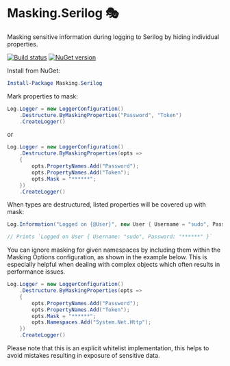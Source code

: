 # Masking.Serilog 🎭
Masking sensitive information during logging to Serilog by hiding individual properties.

[![Build status](https://ci.appveyor.com/api/projects/status/a68pglg77ixl8qoq?svg=true)](https://ci.appveyor.com/project/evjenio/masking-serilog) [![NuGet version](https://badge.fury.io/nu/Masking.Serilog.svg)](https://badge.fury.io/nu/Masking.Serilog)

Install from NuGet:

```powershell
Install-Package Masking.Serilog
```

Mark properties to mask:

```csharp
Log.Logger = new LoggerConfiguration()
    .Destructure.ByMaskingProperties("Password", "Token")
    .CreateLogger()
```

or

```csharp
Log.Logger = new LoggerConfiguration()
    .Destructure.ByMaskingProperties(opts =>
    {
        opts.PropertyNames.Add("Password");
        opts.PropertyNames.Add("Token");
        opts.Mask = "******";
    })
    .CreateLogger()
```

When types are destructured, listed properties will be covered up with mask:

```csharp
Log.Information("Logged on {@User}", new User { Username = "sudo", Password = "SuperAdmin" });

// Prints `Logged on User { Username: "sudo", Password: "******" }`
```

You can ignore masking for given namespaces by including them within the Masking Options configuration, as shown in the example below. 
This is especially helpful when dealing with complex objects which often results in performance issues.

```csharp
Log.Logger = new LoggerConfiguration()
    .Destructure.ByMaskingProperties(opts =>
    {
        opts.PropertyNames.Add("Password");
        opts.PropertyNames.Add("Token");
        opts.Mask = "******";
        opts.Namespaces.Add("System.Net.Http");
    })
    .CreateLogger()
```

Please note that this is an explicit whitelist implementation, this helps to avoid mistakes resulting in exposure of sensitive data.


